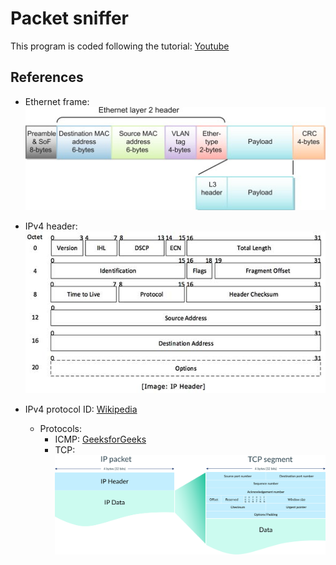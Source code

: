 # Packet sniffer
This program is coded following the tutorial: [Youtube](https://www.youtube.com/playlist?list=PL6gx4Cwl9DGDdduy0IPDDHYnUx66Vc4ed)

## References  

- Ethernet frame:  
![](./assets/ethernet-frame.jpg "Ethernet frame")  

- IPv4 header:  
![](./assets/ipv4-header.jpg "IPv4 header")

- IPv4 protocol ID: [Wikipedia](https://en.wikipedia.org/wiki/List_of_IP_protocol_numbers)
  - Protocols:
    - ICMP: [GeeksforGeeks](https://www.geeksforgeeks.org/internet-control-message-protocol-icmp/)
    - TCP: ![](./assets/tcp.svg)